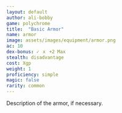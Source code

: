 ```yaml
---
layout: default
author: ali-bobby
game: polychrome
title:  "Basic Armor"
name: armor
image: assets/images/equipment/armor.png
ac: 10
dex-bonus: ✓ ｘ +2 Max
stealth: disadvantage
cost: Xgp
weight: 1
proficiency: simple
magic: false
rarity: common
---
```


Description of the armor, if necessary.
